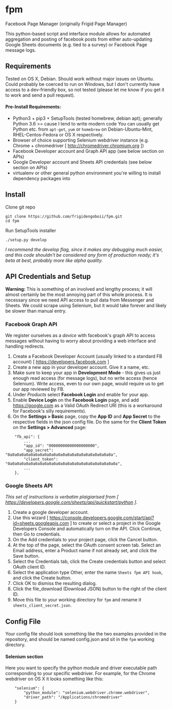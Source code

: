 # fpm
Facebook Page Manager (originally Frigid Page Manager)

This python-based script and interface module allows for automated aggregation and posting of facebook posts from either auto-updating Google Sheets documents (e.g. tied to a survey) or Facebook Page message logs.

## Requirements

Tested on OS X, Debian. Should work without major issues on Ubuntu. Could probably be coerced to run on Windows, but I don't currently have access to a dev-friendly box, so not tested (please let me know if you get it to work and send a pull request).

#### Pre-Install Requirements:
 - Python3 + pip3 + SetupTools (tested homebrew, debian apt); generally Python 3.6 >= cause I tend to write modern code
   You can usually get Python etc. from `apt-get`, `yum` or `homebrew` on Debian-Ubuntu-Mint, RHEL-Centos-Fedora or OS X respectively.
 - Browser of choice supporting Selenium webdriver instance (e.g. Chrome + chromedriver [ http://chromedriver.chromium.org ])
 - Facebook Developer account and Graph API app (see below section on APIs)
 - Google Developer account and Sheets API credentials (see below section on APIs)
 - virtualenv or other general python environment you're willing to install dependency packages into
 
## Install

Clone git repo
```
git clone https://github.com/frigidengoboii/fpm.git
cd fpm
```

Run SetupTools installer
```
./setup.py develop
```
*I recommend the develop flag, since it makes any debugging much easier, and this code shouldn't be considered any form of production ready; it's beta at best, probably more like alpha quality.*

## API Credentials and Setup

**Warning:** This is something of an involved and lengthy process; it will almost certainly be the most annoying part of this whole process. It is necessary since we need API access to pull data from Messenger and Sheets. We could scrape using Selenium, but it would take forever and likely be slower than manual entry. 

### Facebook Graph API

We register ourselves as a *device* with facebook's graph API to access messages without having to worry about providing a web interface and handling redirects. 

1. Create a Facebook Developer Account (usually linked to a standard FB account) [ https://developers.facebook.com ]
1. Create a new app in your developer account. Give it a name, etc. 
1. Make sure to keep your app in **Development Mode** - this gives us just enough read access (for message logs), but no write access (hence Selenium). Write access, even to our own page, would require us to get our app reviewed by FB. 
1. Under *Products* select **Facebook Login** and enable for your app. 
1. Enable **Device Login** on the **Facebook Login** page, and add https://google.com as a Valid OAuth Redirect URI (this is a workaround for Facebook's silly requirements).
1. On the **Settings > Basic** page, copy the **App ID** and **App Secret** to the respective fields in the json config file. Do the same for the **Client Token** on the **Settings > Advanced** page:
```
    "fb_api": {
        ...
        "app_id": "00000000000000000000",
        "app_secret": "0a0a0a0a0a0a0a0a0a0a0a0a0a0a0a0a0a0a0a0a0a0a0a",
        "client_token": "0a0a0a0a0a0a0a0a0a0a0a0a0a0a0a0a0a0a0a0a0a0a0a0a",
        ...
    },
```

### Google Sheets API
*This set of instructions is verbatim plaigiarised from [ https://developers.google.com/sheets/api/quickstart/python ].*

1. Create a google developer account. 
1. Use this wizard [ https://console.developers.google.com/start/api?id=sheets.googleapis.com ] to create or select a project in the Google Developers Console and automatically turn on the API. Click Continue, then Go to credentials.
1. On the Add credentials to your project page, click the Cancel button.
1. At the top of the page, select the OAuth consent screen tab. Select an Email address, enter a Product name if not already set, and click the Save button.
1. Select the Credentials tab, click the Create credentials button and select OAuth client ID.
1. Select the application type Other, enter the name `Sheets fpm API hook`, and click the Create button.
1. Click OK to dismiss the resulting dialog.
1. Click the file_download (Download JSON) button to the right of the client ID.
1. Move this file to your working directory for `fpm` and rename it `sheets_client_secret.json`.


## Config File
Your config file should look something like the two examples provided in the repository, and should be named config.json and sit in the `fpm` working directory.

#### Selenium section
Here you want to specify the python module and driver executable path corresponding to your specific webdriver. For example, for the Chrome webdriver on OS X it looks something like this:
```
    "selenium": {
        "python_module": "selenium.webdriver.chrome.webdriver",
        "driver_path": "/Applications/chromedriver"
    }
```

## 
